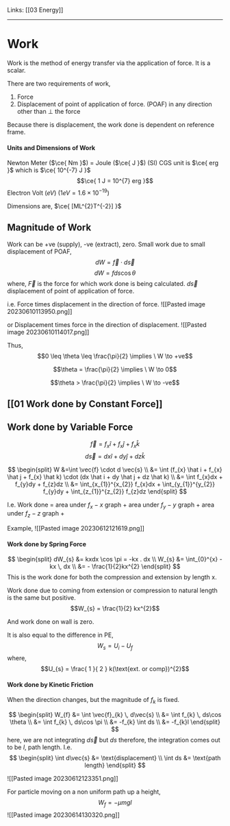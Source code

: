 Links: [[03 Energy]]
___
# Work
Work is the method of energy transfer via the application of force. 
It is a scalar.

There are two requirements of work,
1. Force
2. Displacement of point of application of force. (POAF) in any direction other than $\perp$ the force

Because there is displacement, the work done is dependent on reference frame. 

#### Units and Dimensions of Work
Newton Meter ($\ce{ Nm }$) = Joule ($\ce{ J }$) (SI)
CGS unit is $\ce{ erg }$ which is $\ce{ 10^{-7} J }$
$$\ce{ 1 J = 10^{7} erg }$$
Electron Volt ($eV$) ($1eV = 1.6 \times 10^{-19}$)

Dimensions are, $\ce{ [ML^{2}T^{-2}] }$

## Magnitude of Work

Work can be +ve (supply), -ve (extract), zero.
Small work due to small displacement of POAF,
$$dW = \vec{f} \cdot d\vec{s}$$
$$dW = fds \cos \theta$$
where,
$\vec{F}$ is the force for which work done is being calculated. 
$d \vec{s}$ displacement of point of application of force. 

i.e. Force times displacement in the direction of force. 
![[Pasted image 20230610113950.png]]

or Displacement times force in the direction of displacement. 
![[Pasted image 20230610114017.png]]

Thus,
$$0 \leq \theta \leq \frac{\pi}{2} \implies \ W \to +ve$$

$$\theta = \frac{\pi}{2} \implies \ W \to 0$$

$$\theta > \frac{\pi}{2} \implies \ W \to -ve$$


## [[01 Work done by Constant Force]]

## Work done by Variable Force

$$\vec{f} = f_{x} \hat i + f_{x} \hat j + f_{x} \hat k$$
$$d\vec{s} = dx \hat i + dy \hat j + dz \hat k$$

$$
\begin{split}
W &=\int \vec{f} \cdot d \vec{s} 
\\
&= \int (f_{x} \hat i + f_{x} \hat j + f_{x} \hat k) \cdot (dx \hat i + dy \hat j + dz \hat k) 
\\
&= \int f_{x}dx + f_{y}dy + f_{z}dz 
\\
&= \int_{x_{1}}^{x_{2}}  f_{x}dx + \int_{y_{1}}^{y_{2}} f_{y}dy + \int_{z_{1}}^{z_{2}} f_{z}dz 
\end{split} 
$$

I.e. Work done = area under $f_{x}-x$ graph + area under $f_{y}-y$ graph + area under $f_{z}-z$ graph +

Example,
![[Pasted image 20230612121619.png]]

#### Work done by Spring Force
$$
\begin{split}
dW_{s} &= kxdx \cos \pi = -kx . dx \\
W_{s} &= \int_{0}^{x} -kx \, dx \\
&= - \frac{1}{2}kx^{2} 
\end{split}
$$
This is the work done for both the compression and extension by length x. 

Work done due to coming from extension or compression to natural length is the same but positive.
$$W_{s} = \frac{1}{2} kx^{2}$$

And work done on wall is zero. 

It is also equal to the difference in PE,
$$W_{s} = U_{i} - U_{f}$$
where,
$$U_{s} = \frac{ 1 }{ 2 } k(\text{ext. or comp})^{2}$$

#### Work done by Kinetic Friction
When the direction changes, but the magnitude of $f_{k}$ is fixed. 

$$
\begin{split}
W_{f} &= \int \vec{f}_{k} \, d\vec{s} \\
&= \int f_{k} \, ds\cos \theta \\
&= \int f_{k} \, ds\cos \pi \\
&= -f_{k} \int ds \\
&= -f_{k}l    
\end{split}
$$
here, we are not integrating $d\vec{s}$ but $ds$ therefore, the integration comes out to be $l$, path length. 
I.e.
$$
\begin{split}
\int d\vec{s} &= \text{displacement} \\
\int ds &= \text{path length}
\end{split}
$$

![[Pasted image 20230612123351.png]]

For particle moving on a non uniform path up a height, 
$$W_{f} = -\mu mgl$$
![[Pasted image 20230614130320.png]]
